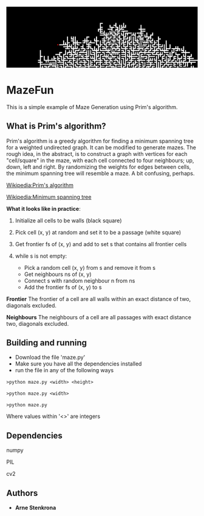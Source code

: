 ![Example](https://raw.githubusercontent.com/ArneStenkrona/MazeFun/master/MazeFun.PNG)

# MazeFun

This is a simple example of Maze Generation using Prim's algorithm.

## What is Prim's algorithm?

Prim's algorithm is a greedy algorithm for finding a minimum spanning tree for a weighted undirected graph. It can
be modified to generate mazes. The rough idea, in the abstract, is to construct a graph with vertices for each "cell/square"
in the maze, with each cell connected to four neighbours; up, down, left and right. By randomizing the weights for
edges between cells, the minimum spanning tree will resemble a maze. A bit confusing, perhaps.

[Wikipedia:Prim's algorithm](https://en.wikipedia.org/wiki/Prim%27s_algorithm "Prim's algorithm")

[Wikipedia:Minimum spanning tree](https://en.wikipedia.org/wiki/Minimum_spanning_tree "Minimum spanning tree")

**What it looks like in practice**:

1. Initialize all cells to be walls (black square)

2. Pick cell (x, y) at random and set it to be a passage (white square)

3. Get frontier fs of (x, y) and add to set s that contains all frontier cells

4. while s is not empty:

   - Pick a random cell (x, y) from s and remove it from s
   - Get neighbours ns of (x, y)
   - Connect s with random neighbour n from ns
   - Add the frontier fs of (x, y) to s
            

**Frontier**
The frontier of a cell are all walls within an exact distance of two,
diagonals excluded.

**Neighbours**
The neighbours of a cell are all passages with exact distance two,
diagonals excluded.


## Building and running

* Download the file 'maze.py'
* Make sure you have all the dependencies installed
* run the file in any of the following ways
```
>python maze.py <width> <height>
```
```
>python maze.py <width>
```
```
>python maze.py
```
Where values within '<>' are integers

## Dependencies
numpy

PIL

cv2

## Authors

* **Arne Stenkrona** 
